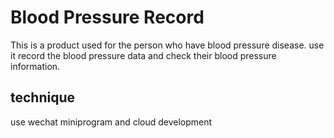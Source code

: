 # Blood Pressure Record

This is a product used for the person who have blood pressure disease. use it record the blood pressure data and check their blood pressure information.

## technique
use wechat miniprogram and cloud development